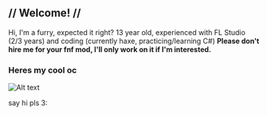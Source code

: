 ## // Welcome! //
Hi, I'm a furry, expected it right?
13 year old, experienced with FL Studio (2/3 years) and coding (currently haxe, practicing/learning C#)
**Please don't hire me for your fnf mod, I'll only work on it if I'm interested.**

### Heres my cool oc
![Alt text](https://cdn.discordapp.com/attachments/1090372417668522075/1095175000341872730/truey.png)

say hi pls 3: